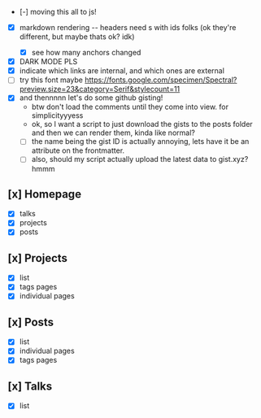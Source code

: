 
- [-] moving this all to js!
- [x] markdown rendering -- headers need <a>s with ids folks (ok they're different, but maybe thats ok? idk)
  - [x] see how many anchors changed

- [x] DARK MODE PLS
- [x] indicate which links are internal, and which ones are external
- [ ] try this font maybe https://fonts.google.com/specimen/Spectral?preview.size=23&category=Serif&stylecount=11
- [x] and thennnnn let's do some github gisting!
  - btw don't load the comments until they come into view. for simplicityyyess
  - ok, so I want a script to just download the gists to the posts folder
    and then we can render them, kinda like normal?
  - [ ] the name being the gist ID is actually annoying, lets have it be an attribute on the frontmatter.
  - [ ] also, should my script actually upload the latest data to gist.xyz? hmmm

## [x] Homepage
- [x] talks
- [x] projects
- [x] posts

## [x] Projects
- [x] list
- [x] tags pages
- [x] individual pages

## [x] Posts
- [x] list
- [x] individual pages
- [x] tags pages

## [x] Talks
- [x] list
